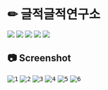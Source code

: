 # ✏ 글적글적연구소
<img src="https://img.shields.io/badge/React-61DAFB?style=flat&logo=React&logoColor=black"/> <img src="https://img.shields.io/badge/CSS3-1572B6?style=flat&logo=CSS3&logoColor=white"/> <img src="https://img.shields.io/badge/Framer-0055FF?style=flat&logo=Framer&logoColor=white"/> <img src="https://img.shields.io/badge/Next.js-000000?style=flat&logo=Next.js&logoColor=white"/> <img src="https://img.shields.io/badge/Vercel-000000?style=flat&logo=Vercel&logoColor=white"/>

## 📷 Screenshot

<kbd>![1](https://user-images.githubusercontent.com/7158623/221452998-10a7d87e-c9f1-4d05-8110-59f218cf64a1.png)</kbd>
<kbd>![2](https://user-images.githubusercontent.com/7158623/221453001-53fb3c27-1b4e-4f0f-9b4c-87974e9d358d.png)</kbd>
<kbd>![3](https://user-images.githubusercontent.com/7158623/221453003-1864e981-f2dd-4b94-a17e-6d5bf9b645c5.png)</kbd>
<kbd>![4](https://user-images.githubusercontent.com/7158623/221453005-66216455-422a-4fe7-a224-fdde93d9677e.png)</kbd>
<kbd>![5](https://user-images.githubusercontent.com/7158623/221453008-250c98c2-9e6e-4a10-9b36-d2c64a7dd5c3.png)</kbd>
<kbd>![6](https://user-images.githubusercontent.com/7158623/221453009-17c16bfb-128b-4d1d-9754-8cf53079e37b.png)</kbd>
